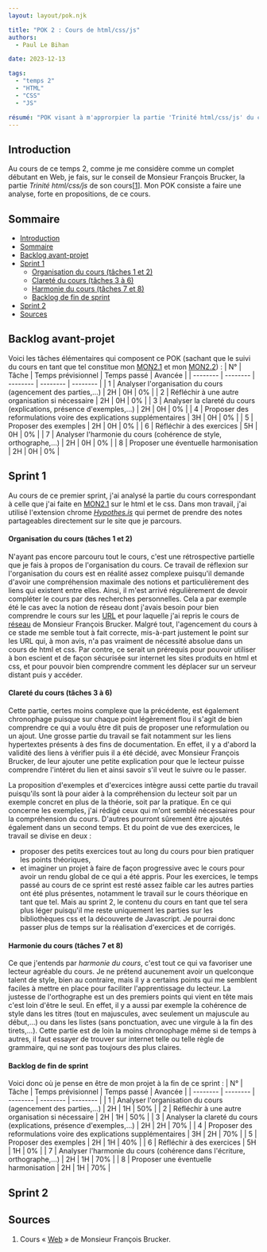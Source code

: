 ```yaml
---
layout: layout/pok.njk

title: "POK 2 : Cours de html/css/js"
authors:
  - Paul Le Bihan

date: 2023-12-13

tags: 
  - "temps 2"
  - "HTML"
  - "CSS"
  - "JS"

résumé: "POK visant à m'approrpier la partie 'Trinité html/css/js' du cours 'Web' de Monsieur Brucker en repensant et étoffant le cours."
---
```


<div id="introduction"></div>

## Introduction

Au cours de ce temps 2, comme je me considère comme un complet débutant en Web, je fais, sur le conseil de Monsieur François Brucker, la partie *Trinité html/css/js* de son cours[[1](#Web)]. Mon POK consiste a faire une analyse, forte en propositions, de ce cours. 

<div id="sommaire"></div>

## Sommaire

- [Introduction](#introduction)
- [Sommaire](#sommaire)
- [Backlog avant-projet](#backlog-avant-projet)
- [Sprint 1](#sprint-1)
    - [Organisation du cours (tâches 1 et 2)](#organisation-du-cours-tâches-1-et-2)
    - [Clareté du cours (tâches 3 à 6)](#clareté-du-cours-tâches-3-à-6)
    - [Harmonie du cours (tâches 7 et 8)](#harmonie-du-cours-tâches-7-et-8)
    - [Backlog de fin de sprint](#backlog-de-fin-de-sprint)
- [Sprint 2](#sprint-2)
- [Sources](#sources)

<div id="backlog-avant-projet"></div>

## Backlog avant-projet

Voici les tâches élémentaires qui composent ce POK (sachant que le suivi du cours en tant que tel constitue mon [MON2.1](../../mon/temps-2.1/) et mon [MON2.2](../../mon/temps-2.2/)) : 
| N° | Tâche | Temps prévisionnel | Temps passé | Avancée |
| -------- | -------- | -------- | -------- | -------- |
| 1 | Analyser l'organisation du cours (agencement des parties,...) | 2H | 0H | 0% |
| 2 | Réfléchir à une autre organisation si nécessaire | 2H | 0H | 0% |
| 3 | Analyser la clareté du cours (explications, présence d'exemples,...) | 2H | 0H | 0% |
| 4 | Proposer des reformulations voire des explications supplémentaires | 3H | 0H | 0% |
| 5 | Proposer des exemples | 2H | 0H | 0% |
| 6 | Réfléchir à des exercices | 5H | 0H | 0% |
| 7 | Analyser l'harmonie du cours (cohérence de style, orthographe,...) | 2H | 0H | 0% |
| 8 | Proposer une éventuelle harmonisation | 2H | 0H | 0% |

<div id="sprint-1"></div>

## Sprint 1

Au cours de ce premier sprint, j'ai analysé la partie du cours correspondant à celle que j'ai faite en [MON2.1](../../mon/temps-2.1/) sur le html et le css. Dans mon travail, j'ai utilisé l'extension chrome [*Hypothes.is*](https://web.hypothes.is/) qui permet de prendre des notes partageables directement sur le site que je parcours. 

<div id="organisation-du-cours-tâches-1-et-2"></div>

#### Organisation du cours (tâches 1 et 2)

N'ayant pas encore parcouru tout le cours, c'est une rétrospective partielle que je fais à propos de l'organisation du cours. 
Ce travail de réflexion sur l'organisation du cours est en réalité assez complexe puisqu'il demande d'avoir une compréhension maximale des notions et particulièrement des liens qui existent entre elles. Ainsi, il m'est arrivé régulièrement de devoir compléter le cours par des recherches personnelles. Cela a par exemple été le cas avec la notion de réseau dont j'avais besoin pour bien comprendre le cours sur les [URL](https://francoisbrucker.github.io/cours_informatique/cours/web/anatomie-url/) et pour laquelle j'ai repris le cours de [réseau](https://francoisbrucker.github.io/cours_informatique/cours/syst%C3%A8me/r%C3%A9seau/) de Monsieur François Brucker. 
Malgré tout, l'agencement du cours à ce stade me semble tout à fait correcte, mis-à-part justement le point sur les URL qui, à mon avis, n'a pas vraiment de nécessité absolue dans un cours de html et css. Par contre, ce serait un prérequis pour pouvoir utiliser à bon escient et de façon sécurisée sur internet les sites produits en html et css, et pour pouvoir bien comprendre comment les déplacer sur un serveur distant puis y accéder. 

<div id="clareté-du-cours-tâches-3-à-6"></div>

#### Clareté du cours (tâches 3 à 6)

Cette partie, certes moins complexe que la précédente, est également chronophage puisque sur chaque point légèrement flou il s'agit de bien comprendre ce qui a voulu être dit puis de proposer une reformulation ou un ajout. 
Une grosse partie du travail se fait notamment sur les liens hypertextes présents à des fins de documentation. En effet, il y a d'abord la validité des liens à vérifier puis il a été décidé, avec Monsieur François Brucker, de leur ajouter une petite explication pour que le lecteur puisse comprendre l'intéret du lien et ainsi savoir s'il veut le suivre ou le passer. 

La proposition d'exemples et d'exercices intègre aussi cette partie du travail puisqu'ils sont là pour aider à la compréhension du lecteur soit par un exemple concret en plus de la théorie, soit par la pratique. 
En ce qui concerne les exemples, j'ai rédigé ceux qui m'ont semblé nécessaires pour la compréhension du cours. D'autres pourront sûrement être ajoutés également dans un second temps. 
Et du point de vue des exercices, le travail se divise en deux : 
- proposer des petits exercices tout au long du cours pour bien pratiquer les points théoriques, 
- et imaginer un projet à faire de façon progressive avec le cours pour avoir un rendu global de ce qui a été appris. 
Pour les exercices, le temps passé au cours de ce sprint est resté assez faible car les autres parties ont été plus présentes, notamment le travail sur le cours théorique en tant que tel. Mais au sprint 2, le contenu du cours en tant que tel sera plus léger puisqu'il me reste uniquement les parties sur les bibliothèques css et la découverte de Javascript. Je pourrai donc passer plus de temps sur la réalisation d'exercices et de corrigés. 

<div id="harmonie-du-cours-tâches-7-et-8"></div>

#### Harmonie du cours (tâches 7 et 8)

Ce que j'entends par *harmonie du cours*, c'est tout ce qui va favoriser une lecteur agréable du cours. Je ne prétend aucunement avoir un quelconque talent de style, bien au contraire, mais il y a certains points qui me semblent faciles à mettre en place pour faciliter l'apprentissage du lecteur. 
La justesse de l'orthographe est un des premiers points qui vient en tête mais c'est loin d'être le seul. En effet, il y a aussi par exemple la cohérence de style dans les titres (tout en majuscules, avec seulement un majuscule au début,...) ou dans les listes (sans ponctuation, avec une virgule à la fin des tirets,...). 
Cette partie est de loin la moins chronophage même si de temps à autres, il faut essayer de trouver sur internet telle ou telle règle de grammaire, qui ne sont pas toujours des plus claires. 

<div id="backlog-de-fin-de-sprint"></div>

#### Backlog de fin de sprint

Voici donc où je pense en être de mon projet à la fin de ce sprint : 
| N° | Tâche | Temps prévisionnel | Temps passé | Avancée |
| -------- | -------- | -------- | -------- | -------- |
| 1 | Analyser l'organisation du cours (agencement des parties,...) | 2H | 1H | 50% |
| 2 | Réfléchir à une autre organisation si nécessaire | 2H | 1H | 50% |
| 3 | Analyser la clareté du cours (explications, présence d'exemples,...) | 2H | 2H | 70% |
| 4 | Proposer des reformulations voire des explications supplémentaires | 3H | 2H | 70% |
| 5 | Proposer des exemples | 2H | 1H | 40% |
| 6 | Réfléchir à des exercices | 5H | 1H | 0% |
| 7 | Analyser l'harmonie du cours (cohérence dans l'écriture, orthographe,...) | 2H | 1H | 70% |
| 8 | Proposer une éventuelle harmonisation | 2H | 1H | 70% |

<div id="sprint-2"></div>

## Sprint 2

<div id="sources"></div>

## Sources

<div id="Web"></div>

1. Cours « [Web](https://francoisbrucker.github.io/cours_informatique/cours/web/) » de Monsieur François Brucker. 